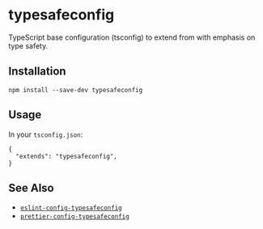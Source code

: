 # typesafeconfig

TypeScript base configuration (tsconfig) to extend from with emphasis on type safety.

## Installation

```shell
npm install --save-dev typesafeconfig
```

## Usage

In your `tsconfig.json`:

```jsonc
{
  "extends": "typesafeconfig",
}
```

## See Also

- [`eslint-config-typesafeconfig`](https://github.com/shian15810/eslint-config-typesafeconfig)
- [`prettier-config-typesafeconfig`](https://github.com/shian15810/prettier-config-typesafeconfig)

